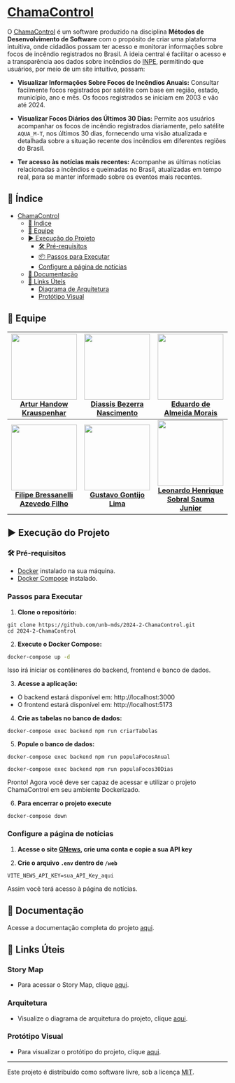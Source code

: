 # [ChamaControl](https://2024-2-chama-control.vercel.app/)

O [ChamaControl](https://2024-2-chama-control.vercel.app/) é um software produzido na disciplina **Métodos de Desenvolvimento de Software** com o propósito de criar uma plataforma intuitiva, onde cidadãos possam ter acesso e monitorar informações sobre focos de incêndio registrados no Brasil. A ideia central é facilitar o acesso e a transparência aos dados sobre incêndios do [INPE](https://terrabrasilis.dpi.inpe.br/queimadas/portal/), permitindo que usuários, por meio de um site intuitivo, possam:

- **Visualizar Informações Sobre Focos de Incêndios Anuais:** Consultar facilmente focos registrados por satélite com base em região, estado, município, ano e mês. Os focos registrados se iniciam em 2003 e vão até 2024.

- **Visualizar Focos Diários dos Últimos 30 Dias:** Permite aos usuários acompanhar os focos de incêndio registrados diariamente, pelo satélite ``AQUA_M-T``, nos últimos 30 dias, fornecendo uma visão atualizada e detalhada sobre a situação recente dos incêndios em diferentes regiões do Brasil.

- **Ter acesso às notícias mais recentes:** Acompanhe as últimas notícias relacionadas a incêndios e queimadas no Brasil, atualizadas em tempo real, para se manter informado sobre os eventos mais recentes.

## 📑 Índice

- [ChamaControl](#chamacontrol)
  - [📑 Índice](#-índice)
  - [👤 Equipe](#-equipe)
  - [▶️ Execução do Projeto](#️-execução-do-projeto)
    - [🛠 Pré-requisitos](#-pré-requisitos)
    - [📦 Passos para Executar](#passos-para-executar)
    - [Configure a página de notícias](#configure-a-página-de-notícias)
  - [📖 Documentação](#-documentação)
  - [🔗 Links Úteis](#-links-úteis)
    - [Diagrama de Arquitetura](#diagrama-de-arquitetura)
    - [Protótipo Visual](#protótipo-visual)

## 👤 Equipe

| <img src="https://github.com/Arturhk05.png" width="150">  <br> [**Artur Handow Krauspenhar**](https://github.com/Arturhk05) | <img src="https://github.com/Diaxiz.png" width="150">  <br> [**Diassis Bezerra Nascimento**](https://github.com/Diaxiz) | <img src="https://github.com/Edumorais08.png" width="150">  <br> [**Eduardo de Almeida Morais**](https://github.com/Edumorais08) |
| :---------: | :---------: | :---------: |
| <img src="https://github.com/fbressa.png" width="150">  <br> [**Filipe Bressanelli Azevedo Filho**](https://github.com/fbressa) | <img src="https://github.com/Guga301104.png" width="150">  <br> [**Gustavo Gontijo Lima**](https://github.com/Guga301104) | <img src="https://github.com/leohssjr.png" width="150">  <br> [**Leonardo Henrique Sobral Sauma Junior**](https://github.com/leohssjr) |

## ▶️ Execução do Projeto

### 🛠 Pré-requisitos

- [Docker](https://www.docker.com/get-started) instalado na sua máquina.
- [Docker Compose](https://docs.docker.com/compose/install/) instalado.

### Passos para Executar

1. **Clone o repositório:**

```
git clone https://github.com/unb-mds/2024-2-ChamaControl.git
cd 2024-2-ChamaControl
````
2. **Execute o Docker Compose:**

````sh
docker-compose up -d
````

Isso irá iniciar os contêineres do backend, frontend e banco de dados.

3. **Acesse a aplicação:**

- O backend estará disponível em: http://localhost:3000
- O frontend estará disponível em: http://localhost:5173

4. **Crie as tabelas no banco de dados:**

````
docker-compose exec backend npm run criarTabelas
````

5. **Popule o banco de dados:**

````
docker-compose exec backend npm run populaFocosAnual

docker-compose exec backend npm run populaFocos30Dias
````

Pronto! Agora você deve ser capaz de acessar e utilizar o projeto ChamaControl em seu ambiente Dockerizado.

6. **Para encerrar o projeto execute**

````
docker-compose down
````

### Configure a página de notícias

1. **Acesse o site [GNews](https://gnews.io/), crie uma conta e copie a sua API key**

2. **Crie o arquivo `.env` dentro de `/web`**

````
VITE_NEWS_API_KEY=sua_API_Key_aqui
````

Assim você terá acesso à página de notícias.

## 📖 Documentação

Acesse a documentação completa do projeto [aqui](https://unb-mds.github.io/2024-2-ChamaControl/).

## 🔗 Links Úteis

### Story Map

- Para acessar o Story Map, clique [aqui](https://miro.com/app/board/uXjVL-P6Y-c=/?share_link_id=434250135699).

### Arquitetura

- Visualize o diagrama de arquitetura do projeto, clique [aqui](https://www.figma.com/design/4eVXq7dgs2j8SpdVHSLbB1/Arquitetura---ChamaControl?node-id=0-1&t=rv9rNCBxhKdR6XxI-1).

### Protótipo Visual

- Para visualizar o protótipo do projeto, clique [aqui](https://www.figma.com/design/mPqnz5g1fNN7PVtIgwt0ln/Queimadas-UnB?node-id=0-1&node-type=canvas&t=oHqySMJ71eFv4Tow-0).

---

Este projeto é distribuído como software livre, sob a licença [MIT](https://github.com/unb-mds/2024-2-ChamaControl/blob/main/LICENSE).
